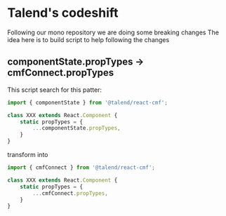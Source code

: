 # Talend's codeshift

Following our mono repository we are doing some breaking changes
The idea here is to build script to help following the changes

## componentState.propTypes -> cmfConnect.propTypes

This script search for this patter:

```javascript
import { componentState } from '@talend/react-cmf';

class XXX extends React.Component {
    static propTypes = {
        ...componentState.propTypes,
    }
}
```

transform into
```javascript
import { cmfConnect } from '@talend/react-cmf';

class XXX extends React.Component {
    static propTypes = {
        ...cmfConnect.propTypes,
    }
}
```
